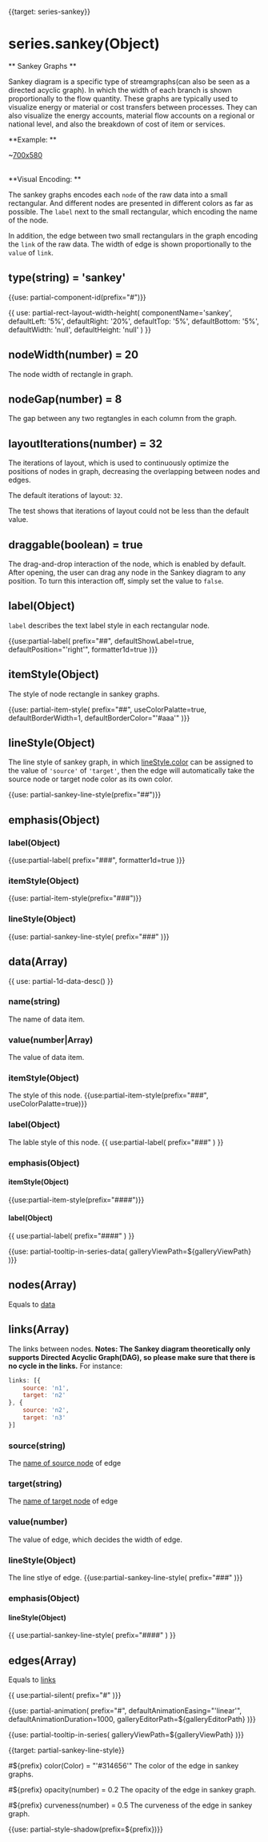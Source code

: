 
{{target: series-sankey}}

# series.sankey(Object)

** Sankey Graphs **

Sankey diagram is a specific type of streamgraphs(can also be seen as a directed acyclic graph). In which the width of each branch is shown proportionally to the flow quantity. These graphs are typically used to visualize energy or material or cost transfers between processes. They can also visualize the energy accounts, material flow accounts on a regional or national level, and also the breakdown of cost of item or services.

**Example: **

~[700x580](${galleryViewPath}sankey-energy&edit=1&reset=1)


<br>
**Visual Encoding: **

The sankey graphs encodes each `node` of the raw data into a small rectangular. And different nodes are presented in different colors as far as possible. The `label` next to the small rectangular, which encoding the name of the node.

In addition, the edge between two small rectangulars in the graph encoding the `link` of the raw data. The width of edge is shown proportionally to the `value` of `link`.



## type(string) = 'sankey'

{{use: partial-component-id(prefix="#")}}

{{ use: partial-rect-layout-width-height(
    componentName='sankey',
    defaultLeft: '5%',
    defaultRight: '20%',
    defaultTop: '5%',
    defaultBottom: '5%',
    defaultWidth: 'null',
    defaultHeight: 'null'
) }}


## nodeWidth(number) = 20

The node width of rectangle in graph.


## nodeGap(number) = 8

The gap between any two regtangles in each column from the graph.


## layoutIterations(number) = 32

The iterations of layout, which is used to continuously optimize the positions of nodes in graph, decreasing the overlapping between nodes and edges.

The default iterations of layout: `32`.

The test shows that iterations of layout could not be less than the default value.

## draggable(boolean) = true

The drag-and-drop interaction of the node, which is enabled by default. After opening, the user can drag any node in the Sankey diagram to any position. To turn this interaction off, simply set the value to `false`.

## label(Object)

`label` describes the text label style in each rectangular node.

{{use:partial-label(
    prefix="##",
    defaultShowLabel=true,
    defaultPosition="'right'",
    formatter1d=true
)}}

## itemStyle(Object)

The style of node rectangle in sankey graphs.

{{use: partial-item-style(
    prefix="##",
    useColorPalatte=true,
    defaultBorderWidth=1,
    defaultBorderColor="'#aaa'"
)}}


## lineStyle(Object)

The line style of sankey graph, in which [lineStyle.color](~series-sankey.lineStyle.color) can be assigned to the value of `'source'` of `'target'`, then the edge will automatically take the source node or target node color as its own color.

{{use: partial-sankey-line-style(prefix="##")}}


## emphasis(Object)
### label(Object)
{{use:partial-label(
    prefix="###",
    formatter1d=true
)}}
### itemStyle(Object)
{{use: partial-item-style(prefix="###")}}
### lineStyle(Object)
{{use: partial-sankey-line-style(
    prefix="###"
)}}


## data(Array)

{{ use: partial-1d-data-desc() }}

### name(string)

The name of data item.

### value(number|Array)

The value of data item.

### itemStyle(Object)

The style of this node.
{{use:partial-item-style(prefix="###", useColorPalatte=true)}}

### label(Object)

The lable style of this node.
{{ use:partial-label(
    prefix="###"
) }}

### emphasis(Object)
#### itemStyle(Object)
{{use:partial-item-style(prefix="####")}}
#### label(Object)
{{ use:partial-label(
    prefix="####"
) }}

{{use: partial-tooltip-in-series-data(
    galleryViewPath=${galleryViewPath}
)}}


## nodes(Array)

Equals to [data](~series-sankey.data)

## links(Array)

The links between nodes. **Notes: The Sankey diagram theoretically only supports Directed Acyclic Graph(DAG), so please make sure that there is no cycle in the links.** For instance:

```js
links: [{
    source: 'n1',
    target: 'n2'
}, {
    source: 'n2',
    target: 'n3'
}]
```

### source(string)

The [name of source node](~series-graph.data.name) of edge

### target(string)

The [name of target node](~series-graph.data.name) of edge

### value(number)

The value of edge, which decides the width of edge.

### lineStyle(Object)

The line stlye of edge.
{{use:partial-sankey-line-style(
    prefix="###"
)}}

### emphasis(Object)

#### lineStyle(Object)

{{ use:partial-sankey-line-style(
    prefix="####"
) }}

## edges(Array)

Equals to [links](~series-sankey.links)

{{ use:partial-silent(
    prefix="#"
)}}

{{use: partial-animation(
    prefix="#",
    defaultAnimationEasing="'linear'",
    defaultAnimationDuration=1000,
    galleryEditorPath=${galleryEditorPath}
)}}


{{use: partial-tooltip-in-series(
    galleryViewPath=${galleryViewPath}
)}}




{{target: partial-sankey-line-style}}

#${prefix} color(Color) = "'#314656'"
The color of the edge in sankey graphs.

#${prefix} opacity(number) = 0.2
The opacity of the edge in sankey graph.

#${prefix} curveness(number) = 0.5
The curveness of the edge in sankey graph.

{{use: partial-style-shadow(prefix=${prefix})}}
